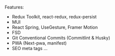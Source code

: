 Features:

- Redux Toolkit, react-redux, redux-persist
- MUI
- React Spring, UseGesture, Framer Motion
- FSD
- Git Conventional Commits (Commitlint & Husky)
- PWA (Next-pwa, manifest)
- SEO meta tags
  ...
